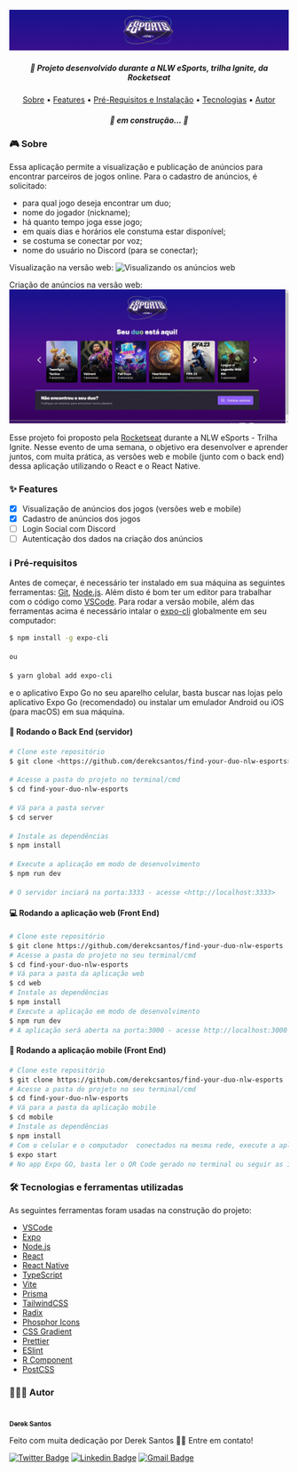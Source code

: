 ![Logo NLW eSports](/screenshots/logo-nlw-header.png)
<h5 align="center">🚀 Projeto desenvolvido durante a NLW eSports, trilha Ignite, da Rocketseat</h5>

<p align="center">
<a href="#-sobre">Sobre</a> •
<a href="#-features">Features</a> •
<a href="#-instalacao">Pré-Requisitos e Instalação</a> •
<a href="#-tecnologias">Tecnologias</a> •
<a href="#-autor">Autor</a>
</p>

<h5 align="center"> 
	🚧 em construção... 🚧
</h5>

### 🎮 Sobre
Essa aplicação permite a visualização e publicação de anúncios para encontrar parceiros de jogos online.
Para o cadastro de anúncios, é solicitado:
- para qual jogo deseja encontrar um duo;
- nome do jogador (nickname);
- há quanto tempo joga esse jogo;
- em quais dias e horários ele constuma estar disponível;
- se costuma se conectar por voz;
- nome do usuário no Discord (para se conectar);

Visualização na versão web:
![Visualizando os anúncios web](./screenshots/viewads.gif)

Criação de anúncios na versão web:
![Criação de anúncios na web](./screenshots/creating-ad.gif)

Esse projeto foi proposto pela [Rocketseat](https://www.rocketseat.com.br/) durante a NLW eSports - Trilha Ignite. Nesse evento de uma semana, o objetivo era desenvolver e aprender juntos, com muita prática, as versões web e mobile (junto com o back end) dessa aplicação utilizando o React e o React Native.

### ✨ Features
- [x] Visualização de anúncios dos jogos (versões web e mobile)
- [x] Cadastro de anúncios dos jogos
- [ ] Login Social com Discord
- [ ] Autenticação dos dados na criação dos anúncios

### ℹ Pré-requisitos
Antes de começar, é necessário ter instalado em sua máquina as seguintes ferramentas:
[Git](https://git-scm.com), [Node.js](https://nodejs.org/en/). 
Além disto é bom ter um editor para trabalhar com o código como [VSCode](https://code.visualstudio.com/).
Para rodar a versão mobile, além das ferramentas acima é necessário intalar o [expo-cli](https://expo.io/) globalmente em seu computador:
```bash
$ npm install -g expo-cli

ou

$ yarn global add expo-cli

```
 e o aplicativo Expo Go no seu aparelho celular, basta buscar nas lojas pelo aplicativo Expo Go (recomendado) ou instalar um emulador Android ou iOS (para macOS) em sua máquina.

#### 🎲 Rodando o Back End (servidor)
```bash
# Clone este repositório
$ git clone <https://github.com/derekcsantos/find-your-duo-nlw-esports>

# Acesse a pasta do projeto no terminal/cmd
$ cd find-your-duo-nlw-esports

# Vá para a pasta server
$ cd server

# Instale as dependências
$ npm install

# Execute a aplicação em modo de desenvolvimento
$ npm run dev

# O servidor inciará na porta:3333 - acesse <http://localhost:3333>
```

#### 💻 Rodando a aplicação web (Front End)

```bash
# Clone este repositório
$ git clone https://github.com/derekcsantos/find-your-duo-nlw-esports
# Acesse a pasta do projeto no seu terminal/cmd
$ cd find-your-duo-nlw-esports
# Vá para a pasta da aplicação web
$ cd web
# Instale as dependências
$ npm install
# Execute a aplicação em modo de desenvolvimento
$ npm run dev
# A aplicação será aberta na porta:3000 - acesse http://localhost:3000
```
#### 📱 Rodando a aplicação mobile (Front End)
```bash
# Clone este repositório
$ git clone https://github.com/derekcsantos/find-your-duo-nlw-esports
# Acesse a pasta do projeto no seu terminal/cmd
$ cd find-your-duo-nlw-esports
# Vá para a pasta da aplicação mobile
$ cd mobile
# Instale as dependências
$ npm install
# Com o celular e o computador  conectados na mesma rede, execute a aplicação em modo de desenvolvimento
$ expo start
# No app Expo GO, basta ler o QR Code gerado no terminal ou seguir as instruções da tela
```

### 🛠 Tecnologias e ferramentas utilizadas
As seguintes ferramentas foram usadas na construção do projeto:

- [VSCode](https://code.visualstudio.com/)
- [Expo](https://expo.io/)
- [Node.js](https://nodejs.org/en/)
- [React](https://pt-br.reactjs.org/)
- [React Native](https://reactnative.dev/)
- [TypeScript](https://www.typescriptlang.org/)
- [Vite](https://vitejs.dev/)
- [Prisma](https://www.prisma.io/)
- [TailwindCSS](https://tailwindcss.com/)
- [Radix](https://www.radix-ui.com/)
- [Phosphor Icons](https://phosphoricons.com/)
- [CSS Gradient](https://cssgradient.io/)
- [Prettier](https://marketplace.visualstudio.com/items?itemName=esbenp.prettier-vscode)
- [ESlint](https://marketplace.visualstudio.com/items?itemName=dbaeumer.vscode-eslint)
- [R Component](https://marketplace.visualstudio.com/items?itemName=rodrigorgtic.rcomponent)
- [PostCSS](https://marketplace.visualstudio.com/items?itemName=csstools.postcss)

### 👨🏾‍💻 Autor
<a href="https://github.com/derekcsantos">
 <img style="border-radius: 50%;" src="https://avatars.githubusercontent.com/u/104657573?v=4" width="100px;" alt=""/>
 <br />
 <sub><b>Derek Santos</b></sub></a </a>

<p>Feito com muita dedicação por Derek Santos 👋🏽 Entre em contato!</p>

[![Twitter Badge](https://img.shields.io/badge/-@derekcsantos-1ca0f1?style=flat-square&labelColor=1ca0f1&logo=twitter&logoColor=white&link=https://twitter.com/derekcsantos)](https://twitter.com/derekcsantos) [![Linkedin Badge](https://img.shields.io/badge/-Derek-blue?style=flat-square&logo=Linkedin&logoColor=white&link=https://www.linkedin.com/in/derekcsantos/)](https://www.linkedin.com/in/tgmarinho/) 
[![Gmail Badge](https://img.shields.io/badge/-derekcsantos@gmail.com-c14438?style=flat-square&logo=Gmail&logoColor=white&link=mailto:derekcsantos@gmail.com)](mailto:derekcsantos@gmail.com)

